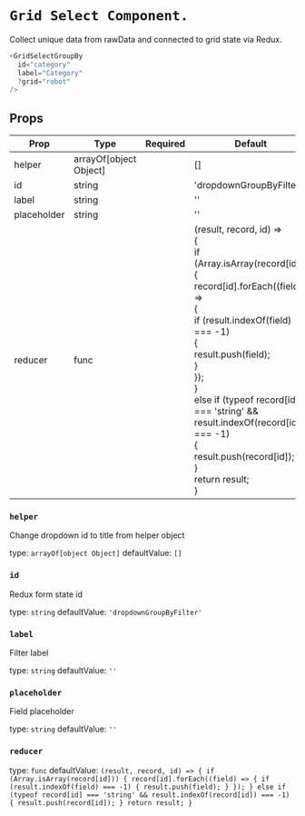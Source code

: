 `Grid Select Component.`
========================

Collect unique data from rawData and connected to grid state via Redux.


```javascript
<GridSelectGroupBy
  id="category"
  label="Category"
  ?grid="robot"
/>
```

Props
-----

| Prop | Type | Required | Default |
| ---- | ---- | -------- | ------- |
| helper | arrayOf[object Object] |  | [] |
| id | string |  | 'dropdownGroupByFilter' |
| label | string |  | '' |
| placeholder | string |  | '' |
| reducer | func |  | (result, record, id) =><br>{<br>  if (Array.isArray(record[id]))<br>  {<br>    record[id].forEach((field) =><br>    {<br>      if (result.indexOf(field) === -1)<br>      {<br>        result.push(field);<br>      }<br>    });<br>  }<br>  else if (typeof record[id] === 'string' && result.indexOf(record[id]) === -1)<br>  {<br>    result.push(record[id]);<br>  }<br>  return result;<br>} |

### `helper`

Change dropdown id to title from helper object


type: `arrayOf[object Object]`
defaultValue: `[]`


### `id`

Redux form state id


type: `string`
defaultValue: `'dropdownGroupByFilter'`


### `label`

Filter label


type: `string`
defaultValue: `''`


### `placeholder`

Field placeholder


type: `string`
defaultValue: `''`


### `reducer`

type: `func`
defaultValue: `(result, record, id) =>
{
  if (Array.isArray(record[id]))
  {
    record[id].forEach((field) =>
    {
      if (result.indexOf(field) === -1)
      {
        result.push(field);
      }
    });
  }
  else if (typeof record[id] === 'string' && result.indexOf(record[id]) === -1)
  {
    result.push(record[id]);
  }
  return result;
}`

